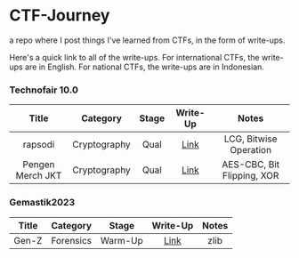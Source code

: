 # CTF-Journey
a repo where I post things I've learned from CTFs, in the form of write-ups.

Here's a quick link to all of the write-ups. For international CTFs, the write-ups are in English. For national CTFs, the write-ups are in Indonesian.

### Technofair 10.0

|  Title  |   Category   | Stage |               Write-Up               |          Notes         |
|:-------:|:------------:|:-----:|:------------------------------------:|:----------------------:|
| rapsodi | Cryptography | Qual  | [Link](./technofair-10/cry/rapsodi/) | LCG, Bitwise Operation |
| Pengen Merch JKT | Cryptography | Qual  | [Link](./technofair-10/cry/pengen-merch-jkt/) | AES-CBC, Bit Flipping, XOR |

### Gemastik2023

| Title |  Category |  Stage  |              Write-Up              | Notes |
|:-----:|:---------:|:-------:|:----------------------------------:|:-----:|
| Gen-Z | Forensics | Warm-Up | [Link](./gemastik-23/foren/gen-z/) | zlib  |